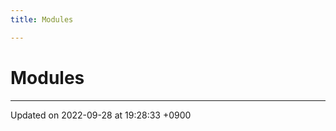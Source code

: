 ```yaml
---
title: Modules

---
```


# Modules







-------------------------------

Updated on 2022-09-28 at 19:28:33 +0900
